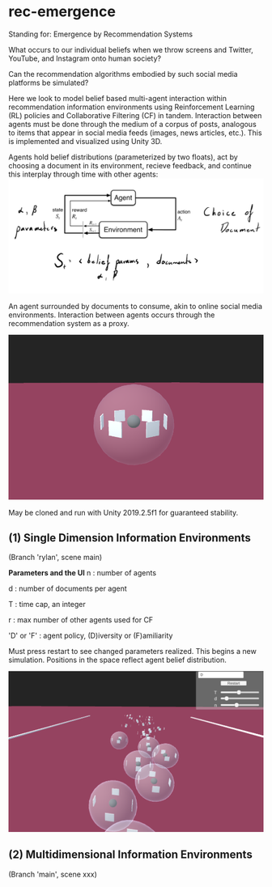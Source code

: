 # rec-emergence
Standing for: Emergence by Recommendation Systems

What occurs to our individual beliefs when we throw screens and Twitter, YouTube, and Instagram onto human society? 

Can the recommendation algorithms embodied by such social media platforms be simulated? 

Here we look to model belief based multi-agent interaction within recommendation information environments using Reinforcement Learning (RL) policies and Collaborative Filtering (CF) in tandem. Interaction between agents must be done through the medium of a corpus of posts, analogous to items that appear in social media feeds (images, news articles, etc.). This is implemented and visualized using Unity 3D. 


Agents hold belief distributions (parameterized by two floats), act by choosing a document in its environment, recieve feedback, and continue this interplay through time with other agents: 
![MDP](mdp.png)

An agent surrounded by documents to consume, akin to online social media environments. Interaction between agents occurs through the recommendation system as a proxy.

![Agent](AgentSide.PNG)

May be cloned and run with Unity 2019.2.5f1 for guaranteed stability.

## (1) Single Dimension Information Environments
(Branch 'rylan', scene main)

**Parameters and the UI**
n :  number of agents

d :  number of documents per agent 

T :  time cap, an integer

r : max number of other agents used for CF

'D' or 'F' : agent policy, (D)iversity or (F)amiliarity

Must press restart to see changed parameters realized. This begins a new simulation. Positions in the space reflect agent belief distribution.

![UI](ui.PNG)



## (2) Multidimensional Information Environments
(Branch 'main', scene xxx)
